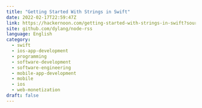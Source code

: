 ```yaml
---
title: "Getting Started With Strings in Swift"
date: 2022-02-17T22:59:47Z
link: https://hackernoon.com/getting-started-with-strings-in-swift?source=rss&utm_medium=RSS&utm_source=news.12bit.vn
site: github.com/dylang/node-rss
language: English
category:
  - swift
  - ios-app-development
  - programming
  - software-development
  - software-engineering
  - mobile-app-development
  - mobile
  - ios
  - web-monetization
draft: false
---
```

